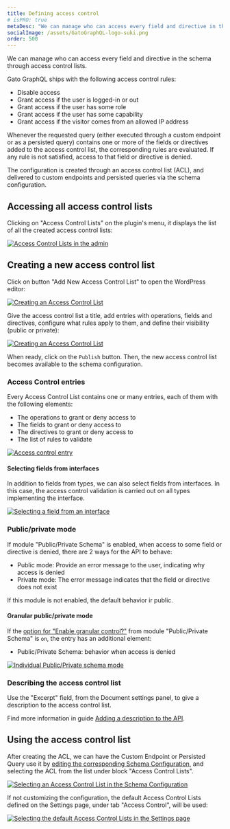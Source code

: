 ```yaml
---
title: Defining access control
# isPRO: true
metaDesc: "We can manage who can access every field and directive in the schema through access control lists."
socialImage: /assets/GatoGraphQL-logo-suki.png
order: 500
---
```


We can manage who can access every field and directive in the schema through access control lists.

Gato GraphQL ships with the following access control rules:

- Disable access
- Grant access if the user is logged-in or out
- Grant access if the user has some role
- Grant access if the user has some capability
- Grant access if the visitor comes from an allowed IP address

Whenever the requested query (either executed through a custom endpoint or as a persisted query) contains one or more of the fields or directives added to the access control list, the corresponding rules are evaluated. If any rule is not satisfied, access to that field or directive is denied.

The configuration is created through an access control list (ACL), and delivered to custom endpoints and persisted queries via the schema configuration.

## Accessing all access control lists

Clicking on "Access Control Lists" on the plugin's menu, it displays the list of all the created access control lists:

<div class="img-width-1024" markdown=1>

<a href="/assets/guides/upstream-pro/access-control-lists.png" target="_blank">![Access Control Lists in the admin](/assets/guides/upstream-pro/access-control-lists.png "Access Control Lists in the admin")</a>

</div>

## Creating a new access control list

Click on button "Add New Access Control List" to open the WordPress editor:

<a href="/assets/guides/upstream-pro/access-control-list.png" target="_blank">![Creating an Access Control List](/assets/guides/upstream-pro/access-control-list.png "Creating an Access Control List")</a>

Give the access control list a title, add entries with operations, fields and directives, configure what rules apply to them, and define their visibility (public or private):

<a href="/assets/guides/upstream-pro/access-control.gif" target="_blank">![Creating an Access Control List](/assets/guides/upstream-pro/access-control.gif "Creating an Access Control List")</a>

When ready, click on the `Publish` button. Then, the new access control list becomes available to the schema configuration.

### Access Control entries

Every Access Control List contains one or many entries, each of them with the following elements:

- The operations to grant or deny access to
- The fields to grant or deny access to
- The directives to grant or deny access to
- The list of rules to validate

<a href="/assets/guides/upstream-pro/access-control-entry.png" target="_blank">![Access control entry](/assets/guides/upstream-pro/access-control-entry.png "Access control entry")</a>

#### Selecting fields from interfaces

In addition to fields from types, we can also select fields from interfaces. In this case, the access control validation is carried out on all types implementing the interface.

<div class="img-width-430" markdown=1>

<a href="/assets/guides/upstream/selecting-field-from-interface.png" target="_blank">![Selecting a field from an interface](/assets/guides/upstream/selecting-field-from-interface.png "Selecting a field from an interface")</a>

</div>

### Public/private mode

If module "Public/Private Schema" is enabled, when access to some field or directive is denied, there are 2 ways for the API to behave:

- Public mode: Provide an error message to the user, indicating why access is denied
- Private mode: The error message indicates that the field or directive does not exist

If this module is not enabled, the default behavior ir public.

#### Granular public/private mode

If the [option for "Enable granular control?"](../../config/enabling-granular-public-or-private-mode/) from module "Public/Private Schema" is `on`, the entry has an additional element:

- Public/Private Schema: behavior when access is denied

<div class="img-width-400" markdown=1>

<a href="/assets/guides/upstream-pro/public-private-individual-control.png" target="_blank">![Individual Public/Private schema mode](/assets/guides/upstream-pro/public-private-individual-control.png "Individual Public/Private schema mode")</a>

</div>

### Describing the access control list

Use the "Excerpt" field, from the Document settings panel, to give a description to the access control list.

Find more information in guide [Adding a description to the API](../../config/adding-a-description-to-the-api/).

## Using the access control list

After creating the ACL, we can have the Custom Endpoint or Persisted Query use it by [editing the corresponding Schema Configuration](../creating-a-schema-configuration/), and selecting the ACL from the list under block "Access Control Lists".

<div class="img-width-610" markdown=1>

<a href="/assets/guides/upstream-pro/schema-config-access-control-lists.png" target="_blank">![Selecting an Access Control List in the Schema Configuration](/assets/guides/upstream-pro/schema-config-access-control-lists.png "Selecting an Access Control List in the Schema Configuration")</a>

</div>

If not customizing the configuration, the default Access Control Lists defined on the Settings page, under tab "Access Control", will be used:

<a href="/assets/guides/upstream-pro/settings-access-control-lists.png" target="_blank">![Selecting the default Access Control Lists in the Settings page](/assets/guides/upstream-pro/settings-access-control-lists.png "Selecting the default Access Control Lists in the Settings page")</a>
